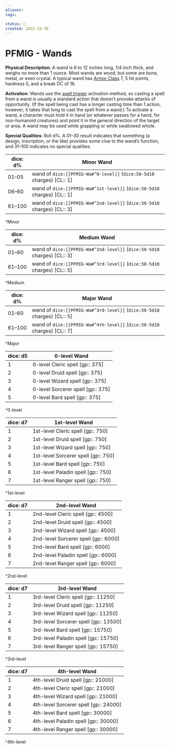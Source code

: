 ```yaml
---
aliases:
tags:

status: 🌰
created: 2022-10-30
---
```

# PFMIG - Wands

**Physical Description**: A wand is 6 to 12 inches long, 1/4 inch thick, and weighs no more than 1 ounce. Most wands are wood, but some are bone, metal, or even crystal. A typical wand has [Armor Class](https://www.d20pfsrd.com/gamemastering/combat#TOC-Armor-Class) 7, 5 hit points, hardness 5, and a break DC of 16.

**Activation**: Wands use the [spell trigger](https://www.d20pfsrd.com/magic-items#TOC-Spell-Trigger) activation method, so casting a spell from a wand is usually a standard action that doesn’t provoke attacks of opportunity. (If the spell being cast has a longer casting time than 1 action, however, it takes that long to cast the spell from a wand.) To activate a wand, a character must hold it in hand (or whatever passes for a hand, for non-humanoid creatures) and point it in the general direction of the target or area. A wand may be used while grappling or while swallowed whole.

**Special Qualities**: Roll d%. A 01–30 result indicates that something (a design, inscription, or the like) provides some clue to the wand’s function, and 31–100 indicates no special qualities.

| dice: d% | Minor Wand                                                 |
| -------- | ---------------------------------------------------------- |
| 01–05    | wand of `dice:[[PFMIG-Wa#^0-level]]` (`dice:50-5d10` charges) [CL:: 1]   |
| 06–60    | wand of `dice:[[PFMIG-Wa#^1st-level]]` (`dice:50-5d10` charges) [CL:: 1] |
| 61–100   | wand of `dice:[[PFMIG-Wa#^2nd-level]]` (`dice:50-5d10` charges) [CL:: 3] |
^Minor


| dice: d% | Medium Wand                                                |
| -------- | ---------------------------------------------------------- |
| 01–60    | wand of `dice:[[PFMIG-Wa#^2nd-level]]` (`dice:50-5d10` charges) [CL:: 3] |
| 61–100   | wand of `dice:[[PFMIG-Wa#^3rd-level]]` (`dice:50-5d10` charges) [CL:: 5] |
^Medium


| dice: d% | Major Wand                                                 |
| -------- | ---------------------------------------------------------- |
| 01–60    | wand of `dice:[[PFMIG-Wa#^3rd-level]]` (`dice:50-5d10` charges) [CL:: 5] |
| 61–100   | wand of `dice:[[PFMIG-Wa#^4th-level]]` (`dice:50-5d10` charges) [CL:: 7] |
^Major


| dice: d5 | 0-level Wand                      |
| -------- | --------------------------------- |
| 1        | 0-level Cleric spell [gp:: 375]   |
| 2        | 0-level Druid spell [gp:: 375]    |
| 3        | 0-level Wizard spell [gp:: 375]   |
| 4        | 0-level Sorcerer spell [gp:: 375] |
| 5        | 0-level Bard spell [gp:: 375]     |
^0-level


| dice: d7 | 1st-level Wand                      |
| -------- | ----------------------------------- |
| 1        | 1st-level Cleric spell [gp:: 750]   |
| 2        | 1st-level Druid spell [gp:: 750]    |
| 3        | 1st-level Wizard spell [gp:: 750]   |
| 4        | 1st-level Sorcerer spell [gp:: 750] |
| 5        | 1st-level Bard spell [gp:: 750]     |
| 6        | 1st-level Paladin spell [gp:: 750]  |
| 7        | 1st-level Ranger spell [gp:: 750]   |
^1st-level


| dice: d7 | 2nd-level Wand                       |
| -------- | ------------------------------------ |
| 1        | 2nd-level Cleric spell [gp:: 4500]   |
| 2        | 2nd-level Druid spell [gp:: 4500]    |
| 3        | 2nd-level Wizard spell [gp:: 4500]   |
| 4        | 2nd-level Sorcerer spell [gp:: 6000] |
| 5        | 2nd-level Bard spell [gp:: 6000]     |
| 6        | 2nd-level Paladin spell [gp:: 6000]  |
| 7        | 2nd-level Ranger spell [gp:: 6000]   |
^2nd-level


| dice: d7 | 3rd-level Wand                        |
| -------- | ------------------------------------- |
| 1        | 3rd-level Cleric spell [gp:: 11250]   |
| 2        | 3rd-level Druid spell [gp:: 11250]    |
| 3        | 3rd-level Wizard spell [gp:: 11250]   |
| 4        | 3rd-level Sorcerer spell [gp:: 13500] |
| 5        | 3rd-level Bard spell [gp:: 15750]     |
| 6        | 3rd-level Paladin spell [gp:: 15750]  |
| 7        | 3rd-level Ranger spell [gp:: 15750]   |
^3rd-level


| dice: d7 | 4th-level Wand                        |
| -------- | ------------------------------------- |
| 1        | 4th-level Druid spell [gp:: 21000]    |
| 2        | 4th-level Cleric spell [gp:: 21000]   |
| 3        | 4th-level Wizard spell [gp:: 21000]   |
| 4        | 4th-level Sorcerer spell [gp:: 24000] |
| 5        | 4th-level Bard spell [gp:: 30000]     |
| 6        | 4th-level Paladin spell [gp:: 30000]  |
| 7        | 4th-level Ranger spell [gp:: 30000]   |
^4th-level
